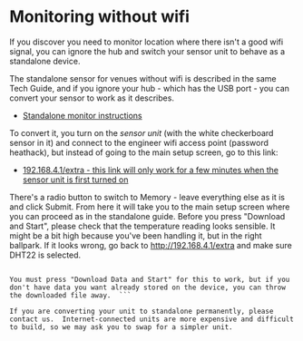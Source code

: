# Monitoring without wifi

If you discover you need to monitor location where there isn't a good wifi signal, you can ignore the hub and switch your sensor unit to behave as a standalone device.

The standalone sensor for venues without wifi  is described in the same Tech Guide, and if you ignore your hub - which has the USB port - you can convert your sensor to work as it describes.

- [Standalone monitor instructions](no-wifi-version)

To convert it, you turn on the *sensor unit* (with the white checkerboard  sensor in it) and connect to the engineer wifi access point (password heathack), but instead of going to the main setup screen, go to this link:  

- [192.168.4.1/extra - this link will only work for a few minutes when the sensor unit is first turned on](http://192.168.4.1/extra)

There's a radio button to switch to Memory - leave everything else as it is and click Submit.  From here it will take you to the main setup screen where you can proceed as in the standalone guide. Before you press "Download and Start", please check that the temperature reading looks sensible.  It might be a bit high because you've been handling it, but in the right ballpark.  If it looks wrong, go back to http://192.168.4.1/extra and make sure DHT22 is selected. 

```{admonition} Important Note

You must press "Download Data and Start" for this to work, but if you don't have data you want already stored on the device, you can throw the downloaded file away.  ```

If you are converting your unit to standalone permanently, please contact us.  Internet-connected units are more expensive and difficult to build, so we may ask you to swap for a simpler unit.